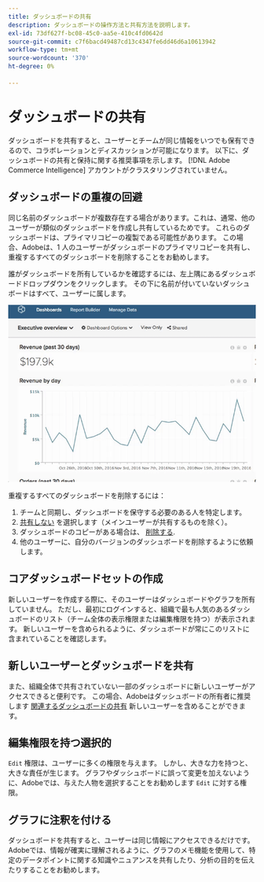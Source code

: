 ```yaml
---
title: ダッシュボードの共有
description: ダッシュボードの操作方法と共有方法を説明します。
exl-id: 73df627f-bc08-45c0-aa5e-410c4fd0642d
source-git-commit: c7f6bacd49487cd13c4347fe6dd46d6a10613942
workflow-type: tm+mt
source-wordcount: '370'
ht-degree: 0%

---
```


# ダッシュボードの共有

ダッシュボードを共有すると、ユーザーとチームが同じ情報をいつでも保有できるので、コラボレーションとディスカッションが可能になります。 以下に、ダッシュボードの共有と保持に関する推奨事項を示します。 [!DNL Adobe Commerce Intelligence] アカウントがクラスタリングされていません。

## ダッシュボードの重複の回避

同じ名前のダッシュボードが複数存在する場合があります。これは、通常、他のユーザーが類似のダッシュボードを作成し共有しているためです。 これらのダッシュボードは、プライマリコピーの複製である可能性があります。 この場合、Adobeは、1 人のユーザーがダッシュボードのプライマリコピーを共有し、重複するすべてのダッシュボードを削除することをお勧めします。

誰がダッシュボードを所有しているかを確認するには、左上隅にあるダッシュボードドロップダウンをクリックします。 その下に名前が付いていないダッシュボードはすべて、ユーザーに属します。

![](../../mbi/assets/Dash_ownership.gif)

重複するすべてのダッシュボードを削除するには：

1. チームと同期し、ダッシュボードを保守する必要のある人を特定します。
1. [共有しない](../data-user/dashboards/leave-dashboard.md) を選択します（メインユーザーが共有するものを除く）。
1. ダッシュボードのコピーがある場合は、 [削除する](../data-user/dashboards/deleting-dashboard.md).
1. 他のユーザーに、自分のバージョンのダッシュボードを削除するように依頼します。

## コアダッシュボードセットの作成

新しいユーザーを作成する際に、そのユーザーはダッシュボードやグラフを所有していません。 ただし、最初にログインすると、組織で最も人気のあるダッシュボードのリスト（チーム全体の表示権限または編集権限を持つ）が表示されます。 新しいユーザーを含められるように、ダッシュボードが常にこのリストに含まれていることを確認します。

## 新しいユーザーとダッシュボードを共有

また、組織全体で共有されていない一部のダッシュボードに新しいユーザーがアクセスできると便利です。 この場合、Adobeはダッシュボードの所有者に推奨します [関連するダッシュボードの共有](../data-user/dashboards/share-dashboard-with-users.md) 新しいユーザーを含めることができます。

## 編集権限を持つ選択的

`Edit` 権限は、ユーザーに多くの権限を与えます。 しかし、大きな力を持つと、大きな責任が生じます。 グラフやダッシュボードに誤って変更を加えないように、Adobeでは、与えた人物を選択することをお勧めします `Edit` に対する権限。

## グラフに注釈を付ける

ダッシュボードを共有すると、ユーザーは同じ情報にアクセスできるだけです。 Adobeでは、情報が確実に理解されるように、グラフのメモ機能を使用して、特定のデータポイントに関する知識やニュアンスを共有したり、分析の目的を伝えたりすることをお勧めします。
